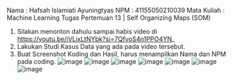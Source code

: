 Nama		: Hafsah Islamiati Ayuningtyas
NPM		: 41155050210039
Mata Kuliah	: Machine Learning
Tugas Pertemuan 13 | Self Organizing Maps (SOM)

1.	Silakan menonton dahulu sampai habis video di https://youtu.be/iVLixLtNYbk?si=7QfvoS4n1PPO4YN_
2.	Lakukan Studi Kasus Data yang ada pada video tersebut.
3.	Buat Screenshot Koding dan Hasil, harus menampilkan Nama dan NPM pada coding.
    ![image](https://github.com/user-attachments/assets/cf14160b-ed53-4ccb-adb8-9622904c014b)
  	![image](https://github.com/user-attachments/assets/23bd38ef-59ab-4983-948c-4c7857694f95)
  	![image](https://github.com/user-attachments/assets/dc6e106a-78f2-486e-984b-a0134d43abea)
  	![image](https://github.com/user-attachments/assets/bbf3c079-a36d-4423-ac20-7a31d58707bd)
  	![image](https://github.com/user-attachments/assets/0f01a717-86c6-4e1f-bc92-4e720df5f296)
  	![image](https://github.com/user-attachments/assets/60261adf-84c5-4a17-ad02-e5b5a3ecfdc2)
  	![image](https://github.com/user-attachments/assets/86b53364-2612-4695-8e4d-e874feeca91c)







 
 
 
 
 
 
 

